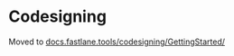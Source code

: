 # Codesigning

Moved to <a href="https://docs.fastlane.tools/codesigning/GettingStarted/">docs.fastlane.tools/codesigning/GettingStarted/</a>
